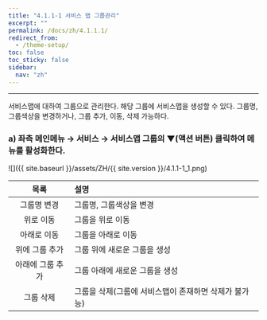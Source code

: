 ```yaml
---
title: "4.1.1-1 서비스 맵 그룹관리"
excerpt: ""
permalink: /docs/zh/4.1.1.1/
redirect_from:
  - /theme-setup/
toc: false
toc_sticky: false
sidebar:
  nav: "zh"
---
```


---
서비스맵에 대하여 그룹으로 관리한다. 해당 그룹에 서비스맵을 생성할 수 있다. 그룹명, 그룹색상을 변경하거나, 그룹 추가, 이동, 삭제 가능하다.

### a\) 좌측 메인메뉴 → 서비스 → 서비스맵 그룹의  ▼\(액션 버튼\) 클릭하여 메뉴를 활성화한다.
![]({{ site.baseurl }}/assets/ZH/{{ site.version }}/4.1.1-1_1.png)

| 목록 | 설명 |
| :---: | :--- |
| 그룹명 변경 | 그룹명, 그룹색상을 변경 |
| 위로 이동 | 그룹을 위로 이동 |
| 아래로 이동 | 그룹을 아래로 이동 |
| 위에 그룹 추가 | 그룹 위에 새로운 그룹을 생성 |
| 아래에 그룹 추가 | 그룹 아래에 새로운 그룹을 생성 |
| 그룹 삭제 | 그룹을 삭제\(그룹에 서비스맵이 존재하면 삭제가 불가능\) |
